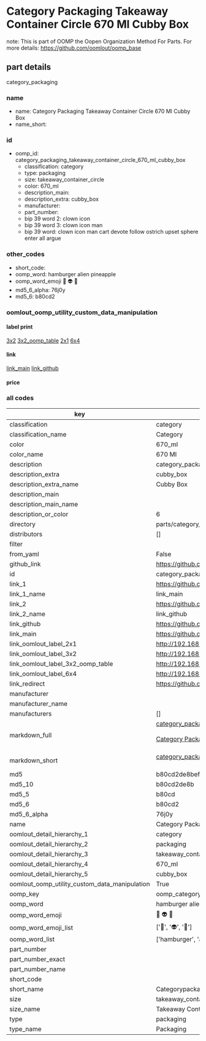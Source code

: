 # Category Packaging Takeaway Container Circle 670 Ml Cubby Box  

note: This is part of OOMP the Oopen Organization Method For Parts. For more details: https://github.com/oomlout/oomp_base

##  part details
  



category_packaging



### name
* name: Category Packaging Takeaway Container Circle 670 Ml Cubby Box
* name_short: 
### id
* oomp_id: category_packaging_takeaway_container_circle_670_ml_cubby_box
  * classification: category
  * type: packaging
  * size: takeaway_container_circle
  * color: 670_ml
  * description_main: 
  * description_extra: cubby_box
  * manufacturer: 
  * part_number: 
  * bip 39 word 2: clown icon
  * bip 39 word 3: clown icon man
  * bip 39 word: clown icon man cart devote follow ostrich upset sphere enter all argue

### other_codes
* short_code: 
* oomp_word: hamburger alien pineapple
* oomp_word_emoji :hamburger: :alien: :pineapple:
* md5_6_alpha: 76j0y
* md5_6: b80cd2






### oomlout_oomp_utility_custom_data_manipulation
#### label print
[3x2](http://192.168.1.245:1112/?label=oomp%2076j0y)
[3x2_oomp_table](http://192.168.1.108:1112/?label=oomp%2076j0y)
[2x1](http://192.168.1.242:1112/?label=oomp%2076j0y)
[6x4](http://192.168.1.55:1112/?label=oomp%2076j0y)    

#### link

[link_main](https://github.com/oomlout/oomlout_oomp_version_1_messy/tree/main/parts/category_packaging_takeaway_container_circle_670_ml_cubby_box) [link_github](https://github.com/oomlout/oomlout_oomp_version_1_messy/tree/main/parts/category_packaging_takeaway_container_circle_670_ml_cubby_box)                             

#### price







### all codes 
| key | value |  
| --- | --- |  
| classification | category |  
| classification_name | Category |  
| color | 670_ml |  
| color_name | 670 Ml |  
| description | category_packaging |  
| description_extra | cubby_box |  
| description_extra_name | Cubby Box |  
| description_main |  |  
| description_main_name |  |  
| description_or_color | 6  |  
| directory | parts/category_packaging_takeaway_container_circle_670_ml_cubby_box |  
| distributors | [] |  
| filter |  |  
| from_yaml | False |  
| github_link | https://github.com/oomlout/oomlout_oomp_part_src/tree/main/parts/category_packaging_takeaway_container_circle_670_ml_cubby_box |  
| id | category_packaging_takeaway_container_circle_670_ml_cubby_box |  
| link_1 | https://github.com/oomlout/oomlout_oomp_version_1_messy/tree/main/parts/category_packaging_takeaway_container_circle_670_ml_cubby_box |  
| link_1_name | link_main |  
| link_2 | https://github.com/oomlout/oomlout_oomp_version_1_messy/tree/main/parts/category_packaging_takeaway_container_circle_670_ml_cubby_box |  
| link_2_name | link_github |  
| link_github | https://github.com/oomlout/oomlout_oomp_version_1_messy/tree/main/parts/category_packaging_takeaway_container_circle_670_ml_cubby_box |  
| link_main | https://github.com/oomlout/oomlout_oomp_version_1_messy/tree/main/parts/category_packaging_takeaway_container_circle_670_ml_cubby_box |  
| link_oomlout_label_2x1 | http://192.168.1.242:1112/?label=oomp%2076j0y |  
| link_oomlout_label_3x2 | http://192.168.1.245:1112/?label=oomp%2076j0y |  
| link_oomlout_label_3x2_oomp_table | http://192.168.1.108:1112/?label=oomp%2076j0y |  
| link_oomlout_label_6x4 | http://192.168.1.55:1112/?label=oomp%2076j0y |  
| link_redirect | https://github.com/oomlout/oomlout_oomp_version_1_messy/tree/main/parts/category_packaging_takeaway_container_circle_670_ml_cubby_box |  
| manufacturer |  |  
| manufacturer_name |  |  
| manufacturers | [] |  
| markdown_full | [category_packaging_takeaway_container_circle_670_ml_cubby_box](none)<br>[](none)<br>[Category Packaging Takeaway Container Circle 670 Ml Cubby Box](none)<br><br> |  
| markdown_short | [category_packaging_takeaway_container_circle_670_ml_cubby_box](none)<br><br> |  
| md5 | b80cd2de8bef339d6a9e62310d9c1160 |  
| md5_10 | b80cd2de8b |  
| md5_5 | b80cd |  
| md5_6 | b80cd2 |  
| md5_6_alpha | 76j0y |  
| name | Category Packaging Takeaway Container Circle 670 Ml Cubby Box |  
| oomlout_detail_hierarchy_1 | category |  
| oomlout_detail_hierarchy_2 | packaging |  
| oomlout_detail_hierarchy_3 | takeaway_container_circle |  
| oomlout_detail_hierarchy_4 | 670_ml |  
| oomlout_detail_hierarchy_5 | cubby_box |  
| oomlout_oomp_utility_custom_data_manipulation | True |  
| oomp_key | oomp_category_packaging_takeaway_container_circle_670_ml_cubby_box |  
| oomp_word | hamburger alien pineapple |  
| oomp_word_emoji | :hamburger: :alien: :pineapple: |  
| oomp_word_emoji_list | [':hamburger:', ':alien:', ':pineapple:'] |  
| oomp_word_list | ['hamburger', 'alien', 'pineapple'] |  
| part_number |  |  
| part_number_exact |  |  
| part_number_name |  |  
| short_code |  |  
| short_name | Categorypackaging |  
| size | takeaway_container_circle |  
| size_name | Takeaway Container Circle |  
| type | packaging |  
| type_name | Packaging |  
